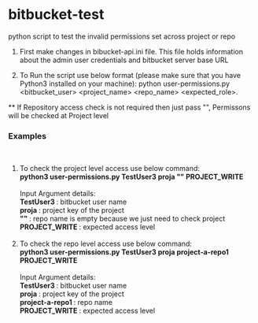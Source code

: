 # bitbucket-test
python script to test the invalid permissions set across project or repo

1. First make changes in bibucket-api.ini file. This file holds information about the admin user credentials and bitbucket server base URL

2. To Run the script use below format (please make sure that you have Python3 installed on your machine):
    python user-permissions.py <bitbucket_user> <project_name> <repo_name> <expected_role>. 

** If Repository access check is not required then just pass "", Permissons will be checked at Project level

<h3> Examples </h3> <br> 

1. To check the project level access use below command:<br>
    <b>python3 user-permissions.py TestUser3 proja "" PROJECT_WRITE</b><br> 
    <br>
    Input Argument details: <br>
    <b> TestUser3 </b>: bitbucket user name <br>
    <b> proja </b>: project key of the project <br>
    <b> "" </b>: repo name is empty because we just need to check project <br>
    <b> PROJECT_WRITE </b>: expected access level <br>
    <br>
2. To check the repo level access use below command:<br>
    <b>python3 user-permissions.py TestUser3 proja project-a-repo1 PROJECT_WRITE</b><br>
    <br>
    Input Argument details: <br>
    <b> TestUser3 </b>: bitbucket user name<br>
    <b> proja </b>: project key of the project<br>
    <b> project-a-repo1 </b>: repo name <br>
    <b> PROJECT_WRITE </b>: expected access level<br>
